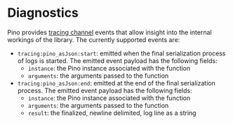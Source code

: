 # Diagnostics

Pino provides [tracing channel](tc) events that allow insight into the
internal workings of the library. The currently supported events are:

+ `tracing:pino_asJson:start`: emitted when the final serialization process
  of logs is started. The emitted event payload has the following fields:
  - `instance`: the Pino instance associated with the function
  - `arguments`: the arguments passed to the function
+ `tracing:pino_asJson:end`: emitted at the end of the final serialization
  process. The emitted event payload has the following fields:
  - `instance`: the Pino instance associated with the function
  - `arguments`: the arguments passed to the function
  - `result`: the finalized, newline delimited, log line as a string

[tc]: https://nodejs.org/docs/latest/api/diagnostics_channel.html#tracingchannel-channels
